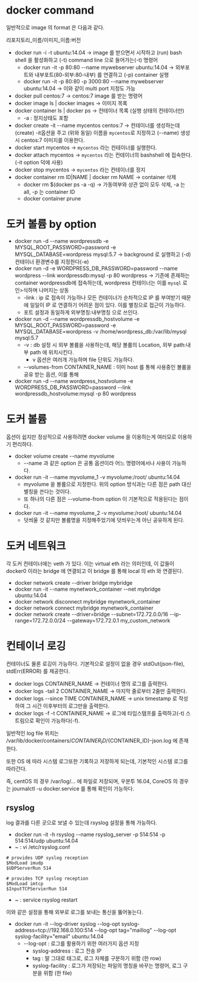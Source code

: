 # docker command

일반적으로 image 의 format 은 다음과 같다.

리포지토리_이름/이미지_이름:버전

- docker run -i -t ubuntu:14.04 -> image 를 받으면서 시작하고 (run) bash shell 을 활성화하고 (-t) command line 으로 들어가는(-t) 명령어
    - docker run -it -p 80:80 --name mywebserver ubuntu:14.04 -> 외부포트와 내부포트(80-외부:80-내부) 를 연결하고 (-p) container 실행
    - docker run -it -p 80:80 -p 3000:80 --name mywebserver ubuntu:14.04 -> 이와 같이 multi port 지정도 가능
- docker pull centos:7 -> centos:7 image 를 받는 명령어
- docker image ls | docker images -> 이미지 목록
- docker container ls | docker ps -> 컨테이너 목록 (실행 상태의 컨테이너만)
    - -a : 정지상태도 포함
- docker create -it --name mycentos centos:7 -> 컨테이너를 생성하는데 (create) -it옵션을 주고 (위와 동일) 이름을 `mycentos`로 지정하고 (--name) 생성 시 centos:7 이미지를 이용한다.
- docker start mycentos -> `mycentos` 라는 컨테이너를 실행한다.
- docker attach mycentos -> `mycentos` 라는 컨테이너의 bashshell 에 접속한다. (-it option 덕에 사용)
- docker stop mycentos -> `mycentos` 라는 컨테이너를 정지
- docker container rm ID|NAME | docker rm NAME -> container 삭제
    - docker rm $(docker ps -a -q) -> 가동여부와 상관 없이 모두 삭제, -a 는 all, -p 는 container ID
    - docker container prune

# 도커 볼륨 by option

- docker run -d --name wordpressdb -e MYSQL_ROOT_PASSWORD=password -e MYSQL_DATABASE=wordpress mysql:5.7 -> background 로 실행하고 (-d) 컨테이너 환경변수를 지정한다(-e)
- docker run -d -e WORDPRESS_DB_PASSWORD=password --name wordpress --link wordpressdb:mysql -p 80 wordpress -> 기존에 존재하는 container wordpressdb에 접속하는데, wordpress 컨테이너는 이를 `mysql` 로 인>식하며  나머지는 상동
    - -link : ip 로 접속이 가능하나 모든 컨테이너가 순차적으로 IP 를 부여받기 때문에 일일이 IP 로 연결하기 어려운 점이 있다. 이를 별칭으로 접근이 가능하다.
    - 포트 설정과 동일하게 외부명칭:내부명칭 으로 쓰인다.
- docker run -d --name wordpressdb_hostvolume -e MYSQL_ROOT_PASSWORD=password -e MYSQL_DATABASE=wordpress -v /home/wordpress_db:/var/lib/mysql mysql:5.7
    - -v : db 설정 시 외부 볼륨을 사용하는데, 해당 볼륨의 Location, 외부 path:내부 path 에 위치시킨다.
        - v 옵션은 여러개 가능하며 file 단위도 가능하다.
    - --volumes-from CONTAINER_NAME : 이미 host 를 통해 사용중인 볼륨을 공유 받는 옵션, 이를 통해
- docker run -d --name wordpress_hostvolume -e WORDPRESS_DB_PASSWORD=password --link wordpressdb_hostvolume:mysql -p 80 wordpress

# 도커 볼륨

옵션이 쉽지만 정상적으로 사용하려면 docker volume 을 이용하는게 여러모로 이용하기 편리하다.

- docker volume create --name myvolume
    - --name 과 같은 option 은 공통 옵션이라 어느 명령어에서나 사용이 가능하다.
- docker run -it --name myvolume_1 -v myvolume:/root/ ubuntu:14.04
    - myvolume 을 볼륨으로 지정한다. 위의 option 방식과는 다른 점은 path 대신 별칭을 쓴다는 것이다.
    - 또 하나의 다른 점은 --volume-from option 이 기본적으로 적용된다는 점이다.
- docker run -it --name myvolume_2 -v myvolume:/root/ ubuntu:14.04
    - 덧씌울 것 같지만 볼륨명을 지정해주었기에 덧씌우는게 아닌 공유하게 된다.

# 도커 네트워크

각 도커 컨테이너에는 veth 가 있다. 이는 virtual eth 라는 의미인데, 이 값들이 docker0 이라는 bridge 에 연결되고 이 bridge 를 통해
local 의 eth 와 연결된다.

- docker network create --driver bridge mybridge
- docker run -it --name mynetwork_container --net mybridge ubuntu:14.04
- docker network disconnect mybridge mynetwork_container
- docker network connect mybridge mynetwork_container
- docker network create --driver=bridge --subnet=172.72.0.0/16 --ip-range=172.72.0.0/24 --gateway=172.72.0.1 my_custom_network

# 컨테이너 로깅

컨테이너도 물론 로깅이 가능하다. 기본적으로 설정이 없을 경우 stdOut(json-file), stdErr(ERROR) 를 제공한다.

- docker logs CONTAINER_NAME -> 컨테이너 명의 로그를 출력한다.
- docker logs -tail 2 CONTAINER_NAME -> 마지막 줄로부터 2줄만 출력한다.
- docker logs --since TIME CONTAINER_NAME -> unix timestamp 로 작성하여 그 시간 이후부터의 로그만을 출력한다.
- docker logs -f -t CONTAINER_NAME -> 로그에 타임스탬프를 출력하고(-t) 스트림으로 확인이 가능하다(-f).

일반적인 log file 위치는 /var/lib/docker/containers/${CONTAINER_ID}/${CONTAINER_ID}-json.log 에 존재한다.

또한 OS 에 따라 시스템 로그또한 기록하고 저장하게 되는데, 기본적인 시스템 로그를 따라간다.

즉, centOS 의 경우 /var/log/... 에 파일로 저장되며, 우분투 16.04, CoreOS 의 경우는 journalctl -u docker.service 를 통해 확인이 가능하다.

## rsyslog

log 결과를 다른 곳으로 보낼 수 있는데 rsyslog 설정을 통해 가능하다.

- docker run -it -h rsyslog --name rsyslog_server -p 514:514 -p 514:514/udp ubuntu:14.04
- ~ : vi /etc/rsyslog.conf

```shell
# provides UDP syslog reception
$ModLoad imudp
$UDPServerRun 514

# provides TCP syslog reception
$ModLoad imtcp
$InputTCPServierRun 514
```

- ~ : service rsyslog restart

이와 같은 설정을 통해 외부로 로그를 보내는 통신을 뚫어놓는다.

- docker run -it --log-driver syslog --log-opt syslog-address=tcp://192.168.0.100:514 --log-opt tag="maillog" --log-opt syslog-facility="email" ubuntu:14.04
    - --log-opt : 로그를 활용하기 위한 여러가지 옵션 지정
        - syslog-address : 로그 전송 IP
        - tag : 말 그대로 태그로, 로그 자체를 구분하기 위함 (한 row)
        - syslog-facility : 로그가 저장되는 파일의 명칭을 바꾸는 명령어, 로그 구분을 위함 (한 file)